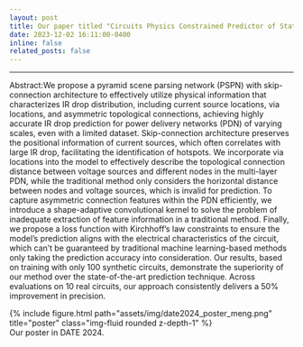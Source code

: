 ```yaml
---
layout: post
title: Our paper titled "Circuits Physics Constrained Predictor of Static IR Drop with Limited Data" has been accepted with 2024 DATE!
date: 2023-12-02 16:11:00-0400
inline: false
related_posts: false
---
```

---
Abstract:We propose a pyramid scene parsing network (PSPN) with skip-connection architecture to effectively utilize physical information that characterizes IR drop distribution, including current source locations, via locations, and asymmetric topological connections, achieving highly accurate IR drop prediction for power delivery networks (PDN) of varying scales, even with a limited dataset. Skip-connection architecture preserves the positional information of current sources, which often correlates with large IR drop, facilitating the identification of hotspots. We incorporate via locations into the model to effectively describe the topological connection distance between voltage sources and different nodes in the multi-layer PDN, while the traditional method only considers the horizontal distance between nodes and voltage sources, which is invalid for prediction. To capture asymmetric connection features within the PDN efficiently, we introduce a shape-adaptive convolutional kernel to solve the problem of inadequate extraction of feature information in a traditional method. Finally, we propose a loss function with Kirchhoff’s law constraints to ensure the model’s prediction aligns with the electrical characteristics of the circuit, which can’t be guaranteed by traditional machine learning-based methods only taking the prediction accuracy into consideration. Our results, based on training with only 100 synthetic circuits, demonstrate the superiority of our method over the state-of-the-art prediction technique. Across evaluations on 10 real circuits, our approach consistently delivers a 50% improvement in precision.

<div class="row">
    <div class="col-sm mt-3 mt-md-0">
        {% include figure.html path="assets/img/date2024_poster_meng.png" title="poster" class="img-fluid rounded z-depth-1" %}
    </div>
</div>
<div class="caption">
    Our poster in DATE 2024.
</div>